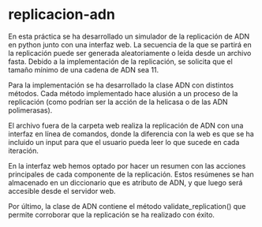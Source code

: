 # replicacion-adn
En esta práctica se ha desarrollado un simulador de la replicación de ADN en python junto con una interfaz web. La secuencia de la que se partirá en la replicación puede ser generada aleatoriamente o leída desde un archivo fasta. Debido a la implementación de la replicación, se solicita que el tamaño mínimo de una cadena de ADN sea 11.

Para la implementación se ha desarrollado la clase ADN con distintos métodos. Cada método implementado hace alusión a un proceso de la replicación (como podrían ser la acción de la helicasa o de las ADN polimerasas).

El archivo fuera de la carpeta web realiza la replicación de ADN con una interfaz en línea de comandos, donde la diferencia con la web es que se ha incluido un input para que el usuario pueda leer lo que sucede en cada iteración.

En la interfaz web hemos optado por hacer un resumen con las acciones principales de cada componente de la replicación. Estos resúmenes se han almacenado en un diccionario que es atributo de ADN, y que luego será accesible desde el servidor web. 

Por último, la clase de ADN contiene el método validate_replication() que permite corroborar que la replicación se ha realizado con éxito.
